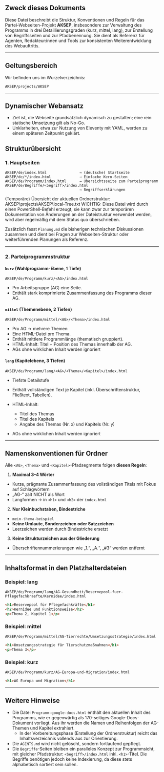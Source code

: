## Zweck dieses Dokuments

Diese Datei beschreibt die Struktur, Konventionen und Regeln für das Partei-Webseiten-Projekt **AKSEP**, insbesondere zur Verwaltung des Programms in drei Detaillierungsgraden (kurz, mittel, lang), zur Erstellung von Begriffsseiten und zur Pfadbenennung. Sie dient als Referenz für Agenten, Redakteur:innen und Tools zur konsistenten Weiterentwicklung des Webauftritts.

---

## Geltungsbereich

Wir befinden uns im Wurzelverzeichnis:
```
AKSEP/projects/AKSEP
```

---

## Dynamischer Webansatz

- Ziel ist, die Webseite grundsätzlich dynamisch zu gestalten; eine rein statische Umsetzung gilt als No-Go.
- Unklarheiten, etwa zur Nutzung von Eleventy mit YAML, werden zu einem späteren Zeitpunkt geklärt.

## Strukturübersicht

### 1. Hauptseiten

```plaintext
AKSEP/de/index.html               → (deutsche) Startseite
AKSEP/de/*/index.html             → Einfache Kern-Seiten
AKSEP/de/Programm/index.html      → Übersichtsseite zum Parteiprogramm
AKSEP/de/Begriffe/<begriff>/index.html
                                  → Begriffserklärungen
```

(Temporäre) Übersicht der aktuellen Ordnerstruktur:
AKSEP\projects\AKSEP\local-Tree.txt
WICHTIG: Diese Datei wird durch einen PowerShell-Befehl erzeugt; sie kann zwar zur temporären Dokumentation von Änderungen an der Dateistruktur verwendet werden, wird aber regelmäßig mit dem Status quo überschrieben.

Zusätzlich fasst `Planung.md` die bisherigen technischen Diskussionen zusammen und dient bei Fragen zur Webseiten-Struktur oder weiterführenden Planungen als Referenz.

---

### 2. Parteiprogrammstruktur

#### `kurz` (Wahlprogramm-Ebene, 1 Tiefe)

```plaintext
AKSEP/de/Programm/kurz/<AG>/index.html
```

* Pro Arbeitsgruppe (AG) eine Seite.
* Enthält stark komprimierte Zusammenfassung des Programms dieser AG.

#### `mittel` (Themenebene, 2 Tiefen)

```plaintext
AKSEP/de/Programm/mittel/<AG>/<Thema>/index.html
```

* Pro AG → mehrere Themen
* Eine HTML-Datei pro Thema.
* Enthält mittlere Programmlänge (thematisch gruppiert).
* HTML-Inhalt: Titel + Position des Themas innerhalb der AG.
* AGs ohne wirklichen Inhalt werden ignoriert

#### `lang` (Kapitelebene, 3 Tiefen)

```plaintext
AKSEP/de/Programm/lang/<AG>/<Thema>/<Kapitel>/index.html
```

* Tiefste Detailstufe
* Enthält vollständigen Text je Kapitel (inkl. Überschriftenstruktur, Fließtext, Tabellen).
* HTML-Inhalt:

  * Titel des Themas
  * Titel des Kapitels
  * Angabe des Themas (Nr. x) und Kapitels (Nr. y)

* AGs ohne wirklichen Inhalt werden ignoriert
---

## Namenskonventionen für Ordner

Alle `<AG>`, `<Thema>` und `<Kapitel>`-Pfadsegmente folgen **diesen Regeln**:

1. **Maximal 3–4 Wörter**

* Kurze, prägnante Zusammenfassung des vollständigen Titels mit Fokus auf Schlagwörtern
* „AG-“ zält NICHT als Wort
* Langformen → in `<h1>` und `<h2>` der `index.html`

2. **Nur Kleinbuchstaben, Bindestriche**

* `mein-thema-beispiel`
* **Keine Umlaute, Sonderzeichen oder Satzzeichen**
* Leerzeichen werden durch Bindestriche ersetzt

3. **Keine Strukturzeichen aus der Gliederung**

* Überschriftennummerierungen wie „1.“, „A.“, „#3“ werden entfernt

---

## Inhaltsformat in den Platzhalterdateien

### Beispiel: lang

```plaintext
AKSEP/de/Programm/lang/AG-Gesundheit/Reservepool-fuer-Pflegefachkraefte/Kernidee/index.html
```

```html
<h1>Reservepool für Pflegefachkräfte</h1>
<h2>Kernidee und Funktionsweise</h2>
<p>Thema 2, Kapitel 1</p>
```

### Beispiel: mittel

```plaintext
AKSEP/de/Programm/mittel/AG-Tierrechte/Umsetzungsstrategie/index.html
```

```html
<h1>Umsetzungsstrategie für Tierschutzmaßnahmen</h1>
<p>Thema 3</p>
```

### Beispiel: kurz

```plaintext
AKSEP/de/Programm/kurz/AG-Europa-und-Migration/index.html
```

```html
<h1>AG Europa und Migration</h1>
```

---

## Weitere Hinweise

* Die Datei `Programm-google-docs.html` enthält den aktuellen Inhalt des Programms, wie er gegenwärtig als 170-seitiges Google-Docs-Dokument vorliegt. Aus ihr werden die Namen und Reihenfolgen der AG-Themen und Kapitel extrahiert.
  * In der Vorbereitungsphase (Erstellung der Ordnerstruktur) reicht das Inhaltsverzeichnis vollends aus zur Orientierung.
* Die `AGENTS.md` wird nicht gelöscht, sondern fortlaufend gepflegt.
* Die `Begriffe`-Seiten bleiben ein paralleles Konzept zur Programmsicht, mit gleicher Pfadstruktur: `<begriff>/index.html` inkl. `<h1>`-Titel. Die Begriffe benötigen jedoch keine Indexierung, da diese stets alphabetisch sortiert sein sollen.
